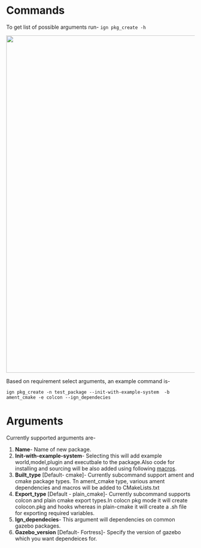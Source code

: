 # Commands

To get list of possible arguments run- ```ign pkg_create -h```

<p align="center">
<img src="https://user-images.githubusercontent.com/78502324/187427160-dc115052-6823-47f3-88f8-b2b0d69e6fda.png" width="900" >
</p>

Based on requirement select arguments, an example command is-

```ign pkg_create -n test_package --init-with-example-system  -b ament_cmake -e colcon --ign_dependecies```

# Arguments

Currently supported arguments are-

1. **Name**- Name of new package.
2. **Init-with-example-system**- Selecting this will add example world,model,plugin and executbale to the package.Also code for installing and sourcing will be also added using following [macros](https://github.com/gazebosim/gz-cmake/pull/262).
3. **Built_type** [Default- cmake]- Currently subcommand support ament and cmake package types. Tn ament_cmake type, various ament dependencies and macros will be added to CMakeLists.txt
4. **Export_type** [Default - plain_cmake]- Currently subcommand supports colcon and plain cmake export types.In colocn pkg mode it will create colocon.pkg and hooks whereas in plain-cmake it will create a .sh file for exporting required variables.
5. **Ign_dependecies**- This argument will dependencies on common gazebo packages.
6. **Gazebo_version** [Default- Fortress]- Specify the version of gazebo which you want dependeices for.
